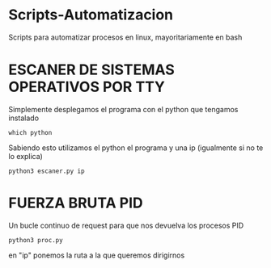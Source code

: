 # Scripts-Automatizacion
Scripts para automatizar procesos en linux, mayoritariamente en bash

# ESCANER DE SISTEMAS OPERATIVOS POR TTY
Simplemente desplegamos el programa con el python que tengamos instalado 
```
which python
```
Sabiendo esto utilizamos el python el programa y una ip (igualmente si no te lo explica)
```
python3 escaner.py ip
```
# FUERZA BRUTA PID

Un bucle continuo de request para que nos devuelva los procesos PID

```
python3 proc.py
```
en "ip" ponemos la ruta a la que queremos dirigirnos
